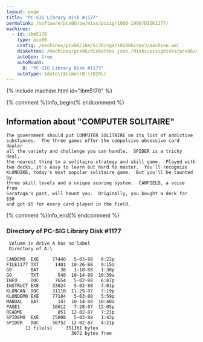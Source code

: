 ```yaml
---
layout: page
title: "PC-SIG Library Disk #1177"
permalink: /software/pcx86/sw/misc/pcsig/1000-1999/DISK1177/
machines:
  - id: ibm5170
    type: pcx86
    config: /machines/pcx86/ibm/5170/cga/1024kb/rev3/machine.xml
    diskettes: /machines/pcx86/diskettes.json,/disks/pcsigdisks/pcx86/diskettes.json
    autoGen: true
    autoMount:
      B: "PC-SIG Library Disk #1177"
    autoType: $date\r$time\rB:\rDIR\r
---
```


{% include machine.html id="ibm5170" %}

{% comment %}info_begin{% endcomment %}

## Information about "COMPUTER SOLITAIRE"

    The government should put COMPUTER SOLITAIRE on its list of addictive
    substances.  The three games offer the compulsive obsessive card dealer
    all the variety and challenge you can handle.  SPIDER is a tricky deal,
    the nearest thing to a solitaire strategy and skill game.  Played with
    two decks, it's easy to learn but hard to master.  You'll recognize
    KLONDIKE, today's most popular solitaire game.  But you'll be taunted by
    three skill levels and a unique scoring system.  CANFIELD, a voice from
    Saratoga's past, will haunt you.  Originally, you bought a deck for $50
    and got $5 for every card played in the field.
{% comment %}info_end{% endcomment %}


### Directory of PC-SIG Library Disk #1177

     Volume in drive A has no label
     Directory of A:\

    CANDEMO  EXE     77440   5-03-88   8:22p
    FILE1177 TXT      1401  10-26-88   9:15a
    GO       BAT        38   1-18-88   1:38p
    GO       TXT       540  10-14-88  10:39a
    INFO     DOC      7654   5-02-88   6:47p
    INSTRUCT EXE     33024   5-02-88   7:01p
    KLONCAN  DOC     31110  11-29-87   7:19p
    KLONDEMO EXE     77184   5-03-88   5:59p
    MANUAL   BAT       147  10-14-88  10:40a
    PAGE1            16012   7-28-87  12:05p
    README             851  12-02-87   7:21p
    SPIDEMO  EXE     75008   5-03-88   1:43p
    SPIDER   DOC     30752  12-02-87   4:21p
           13 file(s)     351161 bytes
                            3072 bytes free
